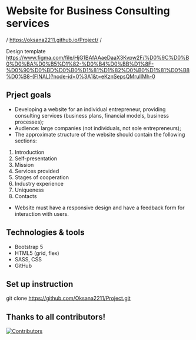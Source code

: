 # Website for Business Consulting services 
/ https://oksana2211.github.io/Project/ / 

Design template 
https://www.figma.com/file/HjG1BAfAAaeDaaX3Kvpw2F/%D0%9C%D0%B0%D0%BA%D0%B5%D1%82-%D0%B4%D0%BB%D1%8F-%D0%90%D0%BD%D0%B0%D1%81%D1%82%D0%B0%D1%81%D0%B8%D0%B8-(FINAL)?node-id=0%3A1&t=eKznSepsQMruIlMh-0

## Prject goals

- Developing a website for an individual entrepreneur, providing consulting services (business plans, financial models, business processes);
- Audience: large companies (not individuals, not sole entrepreneurs);
- The approximate structure of the website should contain the following sections:

1. Introduction
1. Self-presentation
1. Mission
1. Services provided
1. Stages of cooperation
1. Industry experience
1. Uniqueness
1. Contacts

- Website must have a responsive design and have a feedback form for interaction with users.

## Technologies & tools 

* Bootstrap 5
* HTML5 (grid, flex)
* SASS, CSS
* GitHub

## Set up instruction

git clone https://github.com/Oksana2211/Project.git

## Thanks to all contributors! 

[![Contributors](https://contrib.rocks/image?repo=Oksana2211/Project)](https://github.com/Oksana2211/Project/graphs/contributors)


